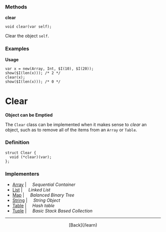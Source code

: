   <div class="row">
  <div class="col-xs-6 col-md-6">

### Methods

__clear__

    void clear(var self);

Clear the object `self`.

### Examples

__Usage__

    var x = new(Array, Int, $I(10), $I(20));
    show($I(len(x))); /* 2 */
    clear(x);
    show($I(len(x))); /* 0 */
    



  </div>
  <div class="col-xs-6 col-md-6">

# Clear
__Object can be Emptied__

The `Clear` class can be implemented when it makes sense to _clear_ an object, such as to remove all of the items from an `Array` or `Table`.

### Definition

    struct Clear {
      void (*clear)(var);
    };
    

### Implementers

* <span class="docitem">[Array](/learn/array)</span> | &nbsp; &nbsp;   _Sequential Container_
* <span class="docitem">[List](/learn/list)</span> | &nbsp; &nbsp;   _Linked List_
* <span class="docitem">[Map](/learn/map)</span> | &nbsp; &nbsp;   _Balanced Binary Tree_
* <span class="docitem">[String](/learn/string)</span> | &nbsp; &nbsp;   _String Object_
* <span class="docitem">[Table](/learn/table)</span> | &nbsp; &nbsp;   _Hash table_
* <span class="docitem">[Tuple](/learn/tuple)</span> | &nbsp; &nbsp;   _Basic Stack Based Collection_

* * *

  <p style="text-align:center;">
[Back](/learn)
  </p>

  </div>
  </div>
